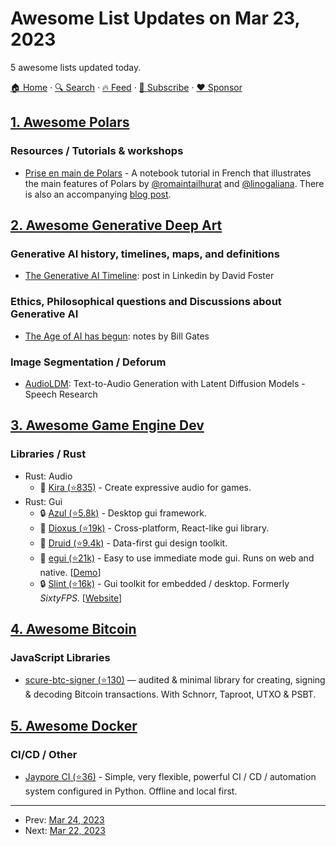 # Awesome List Updates on Mar 23, 2023

5 awesome lists updated today.

[🏠 Home](/README.md) · [🔍 Search](https://www.trackawesomelist.com/search/) · [🔥 Feed](https://www.trackawesomelist.com/rss.xml) · [📮 Subscribe](https://trackawesomelist.us17.list-manage.com/subscribe?u=d2f0117aa829c83a63ec63c2f&id=36a103854c) · [❤️  Sponsor](https://github.com/sponsors/theowenyoung)



## [1. Awesome Polars](/content/ddotta/awesome-polars/README.md)

### Resources / Tutorials & workshops

*   [Prise en main de Polars](http://colab.research.google.com/github/inseefrlab/ssphub/blob/main/content/notebooks/polars-tuto.ipynb) - A notebook tutorial in French that illustrates the main features of Polars by [@romaintailhurat](https://github.com/romaintailhurat) and [@linogaliana](https://github.com/linogaliana). There is also an accompanying [blog post](https://ssphub.netlify.app/post/polars/).

## [2. Awesome Generative Deep Art](/content/filipecalegario/awesome-generative-deep-art/README.md)

### Generative AI history, timelines, maps, and definitions

*   [The Generative AI Timeline](https://www.linkedin.com/feed/update/urn:li:activity:7044233450295316480): post in Linkedin by David Foster

### Ethics, Philosophical questions and Discussions about Generative AI

*   [The Age of AI has begun](https://www.gatesnotes.com/The-Age-of-AI-Has-Begun): notes by Bill Gates

### Image Segmentation / Deforum

*   [AudioLDM](https://audioldm.github.io/): Text-to-Audio Generation with Latent Diffusion Models - Speech Research

## [3. Awesome Game Engine Dev](/content/stevinz/awesome-game-engine-dev/README.md)

### Libraries / Rust

*   Rust: Audio
    *   🎉 [Kira (⭐835)](https://github.com/tesselode/kira) - Create expressive audio for games.
*   Rust: Gui
    *   🔒 [Azul (⭐5.8k)](https://github.com/fschutt/azul) - Desktop gui framework.
    *   🎉 [Dioxus (⭐19k)](https://github.com/dioxuslabs/dioxus) - Cross-platform, React-like gui library.
    *   🎉 [Druid (⭐9.4k)](https://github.com/linebender/druid) - Data-first gui design toolkit.
    *   🎉 [egui (⭐21k)](https://github.com/emilk/egui) - Easy to use immediate mode gui. Runs on web and native. \[[Demo](https://www.egui.rs/)]
    *   🔒 [Slint (⭐16k)](https://github.com/slint-ui/slint) - Gui toolkit for embedded / desktop. Formerly *SixtyFPS*. \[[Website](https://slint-ui.com/)]

## [4. Awesome Bitcoin](/content/igorbarinov/awesome-bitcoin/README.md)

### JavaScript Libraries

*   [scure-btc-signer (⭐130)](https://github.com/paulmillr/scure-btc-signer) — audited & minimal library for creating, signing & decoding Bitcoin transactions. With Schnorr, Taproot, UTXO & PSBT.

## [5. Awesome Docker](/content/veggiemonk/awesome-docker/README.md)

### CI/CD / Other

*   [Jaypore CI (⭐36)](https://github.com/theSage21/jaypore_ci) - Simple, very flexible, powerful CI / CD / automation system configured in Python. Offline and local first.

---

- Prev: [Mar 24, 2023](/content/2023/03/24/README.md)
- Next: [Mar 22, 2023](/content/2023/03/22/README.md)